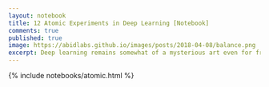 ```yaml
---
layout: notebook
title: 12 Atomic Experiments in Deep Learning [Notebook]
comments: true
published: true
image: https://abidlabs.github.io/images/posts/2018-04-08/balance.png
excerpt: Deep learning remains somewhat of a mysterious art even for frequent practitioners, because we usually run complex experiments on large datasets, which obscures basic relationships between dataset, hyperparameters, and performance. The goal of this notebook is to provide some basic intuition of deep neural networks by running very simple experiments on small datasets that help understand trends that occur generally on larger datasets. 
---
```


{% include notebooks/atomic.html %}

